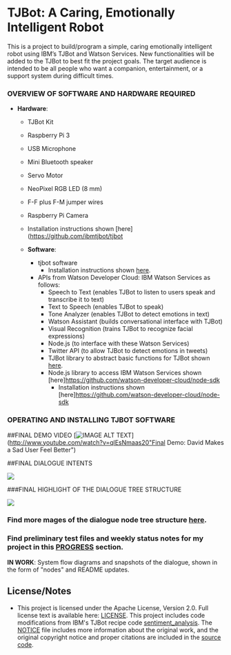 # TJBot: A Caring, Emotionally Intelligent Robot

This is a project to build/program a simple, caring emotionally intelligent robot using IBM’s TJBot and Watson Services. New functionalities will be added to the TJBot to best fit the project goals. The target audience is intended to be all people who want a companion, entertainment, or a support system during difficult times.

### OVERVIEW OF SOFTWARE AND HARDWARE REQUIRED

* **Hardware**: 
    * TJBot Kit
    *  Raspberry Pi 3
    *  USB Microphone
    *  Mini Bluetooth speaker
    *  Servo Motor
    *  NeoPixel RGB LED (8 mm)
    *  F-F plus F-M jumper wires
    *  Raspberry Pi Camera
    *  Installation instructions shown [here](https://github.com/ibmtjbot/tjbot
  
  * **Software**:  
    * tjbot software
      * Installation instructions shown [here](https://github.com/ibmtjbot/tjbot). 
    * APIs from Watson Developer Cloud: IBM Watson Services as follows: 
      * Speech to Text (enables TJBot to listen to users speak and transcribe it to text)
      * Text to Speech (enables TJBot to speak)
      * Tone Analyzer (enables TJBot to detect emotions in text)
      * Watson Assistant (builds conversational interface with TJBot)
      * Visual Recognition (trains TJBot to recognize facial expressions) 
      * Node.js (to interface with these Watson Services)
      * Twitter API (to allow TJBot to detect emotions in tweets)
      * TJBot library to abstract basic functions for TJBot shown [here](https://github.com/ibmtjbot/tjbotlib). 
      * Node.js library to access IBM Watson Services shown [here]https://github.com/watson-developer-cloud/node-sdk
        * Installation instructions shown [here]https://github.com/watson-developer-cloud/node-sdk

### OPERATING AND INSTALLING TJBOT SOFTWARE



##FINAL DEMO VIDEO
 [![IMAGE ALT TEXT](http://img.youtube.com/vi/qlEsNmaas20/0.jpg)](http://www.youtube.com/watch?v=qlEsNmaas20"Final Demo: David Makes a Sad User Feel Better")

##FINAL DIALOGUE INTENTS

![](screenshots/sadToHappyDialogue_intents.png)

###FINAL HIGHLIGHT OF THE DIALOGUE TREE STRUCTURE

 ![](screenshots/sadToHappyDialogue_3.png)

 ### Find more mages of the dialogue node tree structure [here](https://github.com/vnoelifant/tjbot-caring/tree/master/screenshots). 

 ### Find preliminary test files and weekly status notes for my project in this [PROGRESS](https://github.com/vnoelifant/tjbot-caring/blob/master/PROGRESS.md) section.

  **IN WORK**: System flow diagrams and snapshots of the dialogue, shown in the form of "nodes" and README updates. 











## License/Notes
 * This project is licensed under the Apache License, Version 2.0. Full license text is available here: [LICENSE](./LICENSE.txt). This project includes code modifications from IBM's TJBot recipe code [sentiment_analysis](https://github.com/ibmtjbot/tjbot/blob/master/recipes/sentiment_analysis/sentiment.js). The [NOTICE](./NOTICE.txt) file includes more information about the original work, and the original copyright notice and proper citations are included in the [source code](./tj_human_interact.js). 
